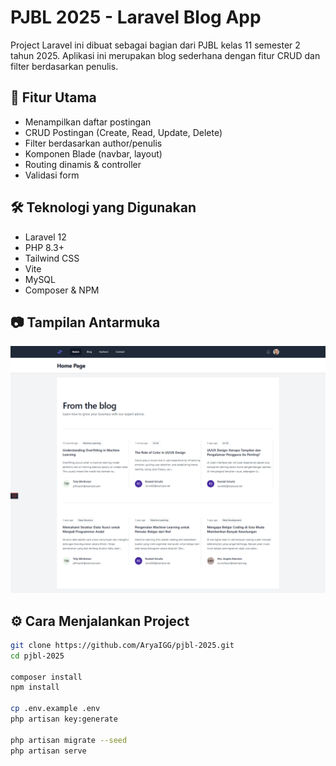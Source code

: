 # PJBL 2025 - Laravel Blog App

Project Laravel ini dibuat sebagai bagian dari PJBL kelas 11 semester 2 tahun 2025. Aplikasi ini merupakan blog sederhana dengan fitur CRUD dan filter berdasarkan penulis.

## 🧩 Fitur Utama

- Menampilkan daftar postingan
- CRUD Postingan (Create, Read, Update, Delete)
- Filter berdasarkan author/penulis
- Komponen Blade (navbar, layout)
- Routing dinamis & controller
- Validasi form

## 🛠️ Teknologi yang Digunakan

- Laravel 12
- PHP 8.3+
- Tailwind CSS
- Vite
- MySQL 
- Composer & NPM

## 📷 Tampilan Antarmuka

![Home Page](public/images/preview.png)

## ⚙️ Cara Menjalankan Project

```bash
git clone https://github.com/AryaIGG/pjbl-2025.git
cd pjbl-2025

composer install
npm install

cp .env.example .env
php artisan key:generate

php artisan migrate --seed
php artisan serve
